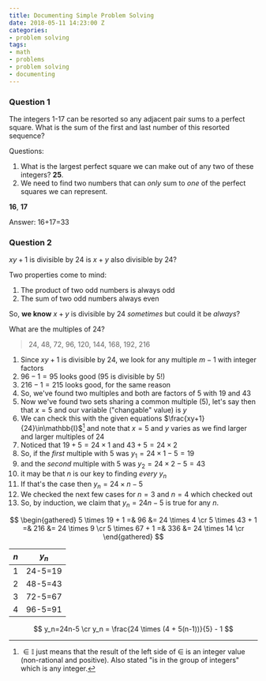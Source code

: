 ```yaml
---
title: Documenting Simple Problem Solving
date: 2018-05-11 14:23:00 Z
categories:
- problem solving
tags:
- math
- problems
- problem solving
- documenting
---
```


### Question 1

The integers 1-17 can be resorted so any adjacent pair sums to a perfect square. What is the sum of the first and last number of this resorted sequence?

Questions:

1. What is the largest perfect square we can make out of any two of these integers? **25**. 
2. We need to find two numbers that can _only_ sum to _one_ of the perfect squares we can represent.

**16**, **17**

Answer: 16+17=33

### Question 2

$xy + 1$ is divisible by 24
is $x + y$ also divisible by 24?

Two properties come to mind:

1. The product of two odd numbers is always odd
2. The sum of two odd numbers always even

So, **we know** $x + y$ is divisible by 24 _sometimes_ but could it be _always_?

What are the multiples of 24?

> 24, 48, 72, 96, 120, 144, 168, 192, 216

1. Since $xy+1$ is divisible by 24, we look for any multiple $m-1$ with integer factors
2. $96-1=95$ looks good (95 is divisible by 5!)
3.  $216-1=215$ looks good, for the same reason
4. So, we've found two multiples and both are factors of $5$ with $19$ and $43$
5. Now we've found two sets sharing a common multiple ($5$), let's say then that $x=5$ and our variable ("changable" value) is $y$
6. We can check this with the given equations $\frac{xy+1}{24}\in\mathbb{I}$[^1] and note that $x=5$ and $y$ varies as we find larger and larger multiples of 24
7. Noticed that $19+5=24\times1$ and $43+5=24\times2$
8. So, if the _first_ multiple with $5$ was $y_1=24\times1-5=19$
9. and the _second_ multiple with $5$ was $y_2=24\times2-5=43$
10. it may be that $n$ is our key to finding _every_ $y_n$
11. If that's the case then $y_n=24\times n-5$
12. We checked the next few cases for $n=3$ and $n=4$ which checked out
13. So, by induction, we claim that $y_n=24n-5$ is true for any $n$.

$$
\begin{gathered}
5 \times 19 + 1 =& 96 &= 24 \times 4 \cr
5 \times 43 + 1 =& 216 &= 24 \times 9 \cr
5 \times 67 + 1 =& 336 &= 24 \times 14 \cr
\end{gathered}
$$

| $n$  | $y_n$   |
| ---- | ------- |
| 1    | 24-5=19 |
| 2    | 48-5=43 |
| 3    | 72-5=67 |
| 4    | 96-5=91 |

$$
y_n=24n-5 \cr
y_n = \frac{24 \times (4 + 5(n-1))}{5} - 1
$$

[^1]: $\in\mathbb{I}$ just means that the result of the left side of $\in$ is an integer value (non-rational and positive). Also stated "is in the group of integers" which is any integer.